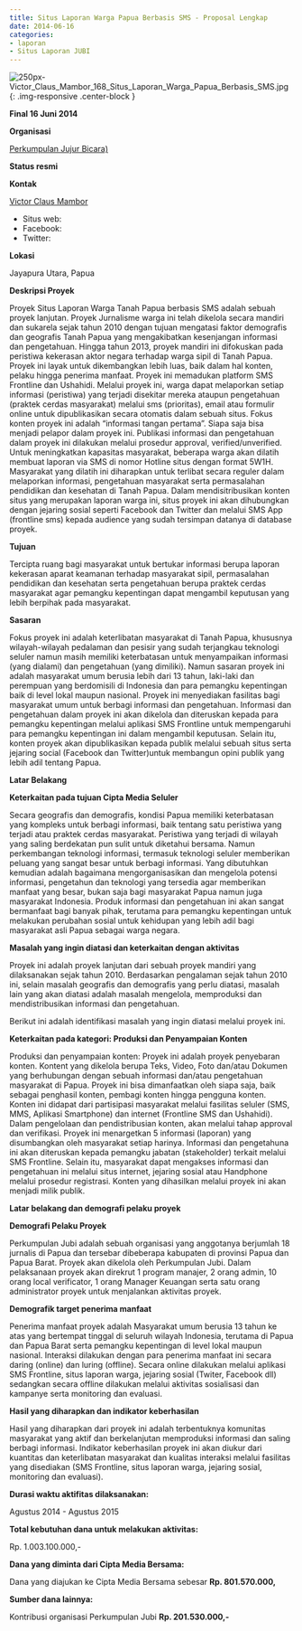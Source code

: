 ```yaml
---
title: Situs Laporan Warga Papua Berbasis SMS - Proposal Lengkap
date: 2014-06-16 
categories:
- laporan
- Situs Laporan JUBI
---
```


![250px-Victor_Claus_Mambor_168_Situs_Laporan_Warga_Papua_Berbasis_SMS.jpg](/uploads/250px-Victor_Claus_Mambor_168_Situs_Laporan_Warga_Papua_Berbasis_SMS.jpg){: .img-responsive .center-block }

**Final 16 Juni 2014**

**Organisasi**

  [Perkumpulan Jujur Bicara)](http://wiki.ciptamedia.org/wiki/Perkumpulan_Jujur_Bicara)
  
**Status resmi**

**Kontak**

  [Victor Claus Mambor](http://wiki.ciptamedia.org/index.php?title=Victor_Claus_Mambor&action=edit&redlink=1)
* Situs web: 
* Facebook: 
* Twitter: 

**Lokasi**

Jayapura Utara, Papua

**Deskripsi Proyek**

Proyek Situs Laporan Warga Tanah Papua berbasis SMS adalah sebuah proyek lanjutan. Proyek Jurnalisme warga ini telah dikelola secara mandiri dan sukarela sejak tahun 2010 dengan tujuan mengatasi faktor demografis dan geografis Tanah Papua yang mengakibatkan kesenjangan informasi dan pengetahuan. Hingga tahun 2013, proyek mandiri ini difokuskan pada peristiwa kekerasan aktor negara terhadap warga sipil di Tanah Papua. Proyek ini layak untuk dikembangkan lebih luas, baik dalam hal konten, pelaku hingga penerima manfaat. Proyek ini memadukan platform SMS Frontline dan Ushahidi. Melalui proyek ini, warga dapat melaporkan setiap informasi (peristiwa) yang terjadi disekitar mereka ataupun pengetahuan (praktek cerdas masyarakat) melalui sms (prioritas), email atau formulir online untuk dipublikasikan secara otomatis dalam sebuah situs. Fokus konten proyek ini adalah “informasi tangan pertama”. Siapa saja bisa menjadi pelapor dalam proyek ini. Publikasi informasi dan pengetahuan dalam proyek ini dilakukan melalui prosedur approval, verified/unverified. Untuk meningkatkan kapasitas masyarakat, beberapa warga akan dilatih membuat laporan via SMS di nomor Hotline situs dengan format 5W1H. Masyarakat yang dilatih ini diharapkan untuk terlibat secara reguler dalam melaporkan informasi, pengetahuan masyarakat serta permasalahan pendidikan dan kesehatan di Tanah Papua. Dalam mendisitribusikan konten situs yang merupakan laporan warga ini, situs proyek ini akan dihubungkan dengan jejaring sosial seperti Facebook dan Twitter dan melalui SMS App (frontline sms) kepada audience yang sudah tersimpan datanya di database proyek.

**Tujuan**

Tercipta ruang bagi masyarakat untuk bertukar informasi berupa laporan kekerasan aparat keamanan terhadap masyarakat sipil, permasalahan pendidikan dan kesehatan serta pengetahuan berupa praktek cerdas masyarakat agar pemangku kepentingan dapat mengambil keputusan yang lebih berpihak pada masyarakat.

**Sasaran**

Fokus proyek ini adalah keterlibatan masyarakat di Tanah Papua, khususnya wilayah-wilayah pedalaman dan pesisir yang sudah terjangkau teknologi seluler namun masih memiliki keterbatasan untuk menyampaikan informasi (yang dialami) dan pengetahuan (yang dimiliki). Namun sasaran proyek ini adalah masyarakat umum berusia lebih dari 13 tahun, laki-laki dan perempuan yang berdomisili di Indonesia dan para pemangku kepentingan baik di level lokal maupun nasional. Proyek ini menyediakan fasilitas bagi masyarakat umum untuk berbagi informasi dan pengetahuan. Informasi dan pengetahuan dalam proyek ini akan dikelola dan diteruskan kepada para pemangku kepentingan melalui aplikasi SMS Frontline untuk mempengaruhi para pemangku kepentingan ini dalam mengambil keputusan. Selain itu, konten proyek akan dipublikasikan kepada publik melalui sebuah situs serta jejaring social (Facebook dan Twitter)untuk membangun opini publik yang lebih adil tentang Papua.

**Latar Belakang**

 **Keterkaitan pada tujuan Cipta Media Seluler**

Secara geografis dan demografis, kondisi Papua memiliki keterbatasan yang kompleks untuk berbagi informasi, baik tentang satu peristiwa yang terjadi atau praktek cerdas masyarakat. Peristiwa yang terjadi di wilayah yang saling berdekatan pun sulit untuk diketahui bersama. Namun perkembangan teknologi informasi, termasuk teknologi seluler memberikan peluang yang sangat besar untuk berbagi informasi. Yang dibutuhkan kemudian adalah bagaimana mengorganisasikan dan mengelola potensi informasi, pengetahun dan teknologi yang tersedia agar memberikan manfaat yang besar, bukan saja bagi masyarakat Papua namun juga masyarakat Indonesia. Produk informasi dan pengetahuan ini akan sangat bermanfaat bagi banyak pihak, terutama para pemangku kepentingan untuk melakukan perubahan sosial untuk kehidupan yang lebih adil bagi masyarakat asli Papua sebagai warga negara.
   
**Masalah yang ingin diatasi dan keterkaitan dengan aktivitas**

Proyek ini adalah proyek lanjutan dari sebuah proyek mandiri yang dilaksanakan sejak tahun 2010. Berdasarkan pengalaman sejak tahun 2010 ini, selain masalah geografis dan demografis yang perlu diatasi, masalah lain yang akan diatasi adalah masalah mengelola, memproduksi dan mendistribusikan informasi dan pengetahuan.

Berikut ini adalah identifikasi masalah yang ingin diatasi melalui proyek ini.

**Keterkaitan pada kategori: Produksi dan Penyampaian Konten**

Produksi dan penyampaian konten: Proyek ini adalah proyek penyebaran konten. Kontent yang dikelola berupa Teks, Video, Foto dan/atau Dokumen yang berhubungan dengan sebuah informasi dan/atau pengetahuan masyarakat di Papua. Proyek ini bisa dimanfaatkan oleh siapa saja, baik sebagai penghasil konten, pembagi konten hingga pengguna konten. Konten ini didapat dari partisipasi masyarakat melalui fasilitas seluler (SMS, MMS, Aplikasi Smartphone) dan internet (Frontline SMS dan Ushahidi). Dalam pengelolaan dan pendistribusian konten, akan melalui tahap approval dan verifikasi. Proyek ini menargetkan 5 informasi (laporan) yang disumbangkan oleh masyarakat setiap harinya. Informasi dan pengetahuna ini akan diteruskan kepada pemangku jabatan (stakeholder) terkait melalui SMS Frontline. Selain itu, masyarakat dapat mengakses informasi dan pengetahuan ini melalui situs internet, jejaring sosial atau Handphone melalui prosedur registrasi. Konten yang dihasilkan melalui proyek ini akan menjadi milik publik.
   
 **Latar belakang dan demografi pelaku proyek**
 
 **Demografi Pelaku Proyek**

Perkumpulan Jubi adalah sebuah organisasi yang anggotanya berjumlah 18 jurnalis di Papua dan tersebar dibeberapa kabupaten di provinsi Papua dan Papua Barat. Proyek akan dikelola oleh Perkumpulan Jubi. Dalam pelaksanaan proyek akan direkrut 1 program manajer, 2 orang admin, 10 orang local verificator, 1 orang Manager Keuangan serta satu orang administrator proyek untuk menjalankan aktivitas proyek.
  
 **Demografik target penerima manfaat**

Penerima manfaat proyek adalah Masyarakat umum berusia 13 tahun ke atas yang bertempat tinggal di seluruh wilayah Indonesia, terutama di Papua dan Papua Barat serta pemangku kepentingan di level lokal maupun nasional. Interaksi dilakukan dengan para penerima manfaat ini secara daring (online) dan luring (offline). Secara online dilakukan melalui aplikasi SMS Frontline, situs laporan warga, jejaring sosial (Twiter, Facebook dll) sedangkan secara offline dilakukan melalui aktivitas sosialisasi dan kampanye serta monitoring dan evaluasi.
  
 **Hasil yang diharapkan dan indikator keberhasilan**

 Hasil yang diharapkan dari proyek ini adalah terbentuknya komunitas masyarakat yang aktif dan berkelanjutan memproduksi informasi dan saling berbagi informasi. Indikator keberhasilan proyek ini akan diukur dari kuantitas dan keterlibatan masyarakat dan kualitas interaksi melalui fasilitas yang disediakan (SMS Frontline, situs laporan warga, jejaring sosial, monitoring dan evaluasi).
  
 **Durasi waktu aktifitas dilaksanakan:**

  Agustus 2014 - Agustus 2015

 **Total kebutuhan dana untuk melakukan aktivitas:**
 
 Rp. 1.003.100.000,-
  
 **Dana yang diminta dari Cipta Media Bersama:**
 
 Dana yang diajukan ke Cipta Media Bersama sebesar **Rp. 801.570.000,**

 **Sumber dana lainnya:**
  
  Kontribusi organisasi Perkumpulan Jubi **Rp. 201.530.000,-**
 

